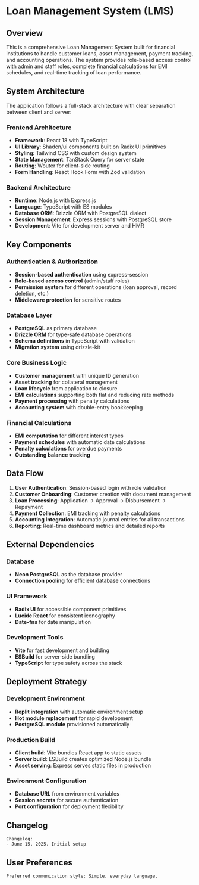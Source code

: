 # Loan Management System (LMS)

## Overview

This is a comprehensive Loan Management System built for financial institutions to handle customer loans, asset management, payment tracking, and accounting operations. The system provides role-based access control with admin and staff roles, complete financial calculations for EMI schedules, and real-time tracking of loan performance.

## System Architecture

The application follows a full-stack architecture with clear separation between client and server:

### Frontend Architecture
- **Framework**: React 18 with TypeScript
- **UI Library**: Shadcn/ui components built on Radix UI primitives
- **Styling**: Tailwind CSS with custom design system
- **State Management**: TanStack Query for server state
- **Routing**: Wouter for client-side routing
- **Form Handling**: React Hook Form with Zod validation

### Backend Architecture
- **Runtime**: Node.js with Express.js
- **Language**: TypeScript with ES modules
- **Database ORM**: Drizzle ORM with PostgreSQL dialect
- **Session Management**: Express sessions with PostgreSQL store
- **Development**: Vite for development server and HMR

## Key Components

### Authentication & Authorization
- **Session-based authentication** using express-session
- **Role-based access control** (admin/staff roles)
- **Permission system** for different operations (loan approval, record deletion, etc.)
- **Middleware protection** for sensitive routes

### Database Layer
- **PostgreSQL** as primary database
- **Drizzle ORM** for type-safe database operations
- **Schema definitions** in TypeScript with validation
- **Migration system** using drizzle-kit

### Core Business Logic
- **Customer management** with unique ID generation
- **Asset tracking** for collateral management
- **Loan lifecycle** from application to closure
- **EMI calculations** supporting both flat and reducing rate methods
- **Payment processing** with penalty calculations
- **Accounting system** with double-entry bookkeeping

### Financial Calculations
- **EMI computation** for different interest types
- **Payment schedules** with automatic date calculations
- **Penalty calculations** for overdue payments
- **Outstanding balance tracking**

## Data Flow

1. **User Authentication**: Session-based login with role validation
2. **Customer Onboarding**: Customer creation with document management
3. **Loan Processing**: Application → Approval → Disbursement → Repayment
4. **Payment Collection**: EMI tracking with penalty calculations
5. **Accounting Integration**: Automatic journal entries for all transactions
6. **Reporting**: Real-time dashboard metrics and detailed reports

## External Dependencies

### Database
- **Neon PostgreSQL** as the database provider
- **Connection pooling** for efficient database connections

### UI Framework
- **Radix UI** for accessible component primitives
- **Lucide React** for consistent iconography
- **Date-fns** for date manipulation

### Development Tools
- **Vite** for fast development and building
- **ESBuild** for server-side bundling
- **TypeScript** for type safety across the stack

## Deployment Strategy

### Development Environment
- **Replit integration** with automatic environment setup
- **Hot module replacement** for rapid development
- **PostgreSQL module** provisioned automatically

### Production Build
- **Client build**: Vite bundles React app to static assets
- **Server build**: ESBuild creates optimized Node.js bundle
- **Asset serving**: Express serves static files in production

### Environment Configuration
- **Database URL** from environment variables
- **Session secrets** for secure authentication
- **Port configuration** for deployment flexibility

## Changelog

```
Changelog:
- June 15, 2025. Initial setup
```

## User Preferences

```
Preferred communication style: Simple, everyday language.
```